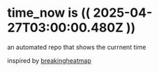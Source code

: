 # time_now is (( 2025-04-27T03:00:00.480Z ))

an automated repo that shows the currnent time

inspired by [breakingheatmap](https://github.com/breakingheatmap/breakingheatmap)